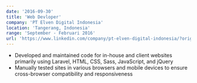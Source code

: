 ```yaml
---
date: '2016-09-30'
title: 'Web Devloper'
company: 'PT Elven Digital Indonesia'
location: 'Tangerang, Indonesia'
range: 'September - Februari 2016'
url: 'https://www.linkedin.com/company/pt-elven-digital-indonesia/?originalSubdomain=id'
---
```


- Developed and maintained code for in-house and client websites primarily using Laravel, HTML, CSS, Sass, JavaScript, and jQuery
- Manually tested sites in various browsers and mobile devices to ensure cross-browser compatibility and responsiveness
